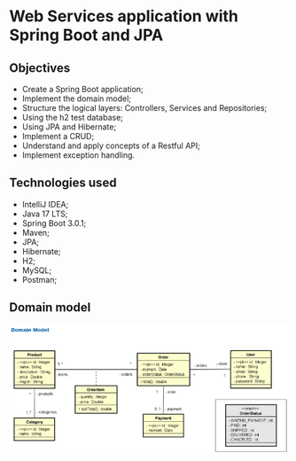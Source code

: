 # Web Services application with Spring Boot and JPA

## Objectives
* Create a Spring Boot application;
* Implement the domain model;
* Structure the logical layers: Controllers, Services and Repositories;
* Using the h2 test database;
* Using JPA and Hibernate;
* Implement a CRUD;
* Understand and apply concepts of a Restful API;
* Implement exception handling.

## Technologies used
* IntelliJ IDEA;
* Java 17 LTS;
* Spring Boot 3.0.1;
* Maven;
* JPA;
* Hibernate;
* H2;
* MySQL;
* Postman;

## Domain model
![DomainModelUML.png](DomainModelUML.png)
